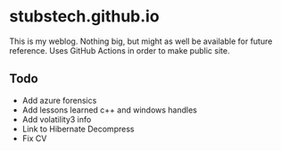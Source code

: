 # stubstech.github.io
This is my weblog. Nothing big, but might as well be available for future reference. Uses GitHub Actions in order to make public site.

## Todo
- Add azure forensics
- Add lessons learned c++ and windows handles
- Add volatility3 info
- Link to Hibernate Decompress
- Fix CV
